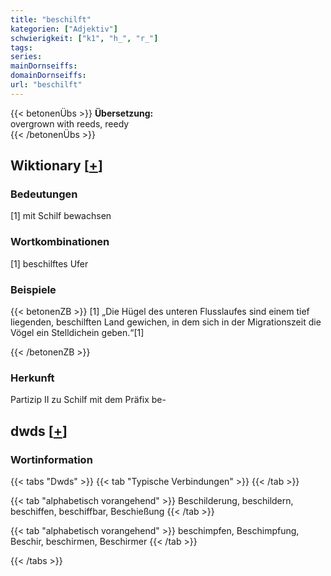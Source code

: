 ```yaml
---
title: "beschilft"
kategorien: ["Adjektiv"]
schwierigkeit: ["k1", "h_", "r_"]
tags:
series:
mainDornseiffs:
domainDornseiffs:
url: "beschilft"
---
```


{{< betonenÜbs >}}
**Übersetzung:**  
overgrown with reeds, reedy  
{{< /betonenÜbs >}}

## Wiktionary [[+](https://de.wiktionary.org/wiki/beschilft)]

### Bedeutungen
[1] mit Schilf bewachsen  

### Wortkombinationen
[1] beschilftes Ufer  

### Beispiele
{{< betonenZB >}}
[1] „Die Hügel des unteren Flusslaufes sind einem tief liegenden, beschilften Land gewichen, in dem sich in der Migrationszeit die Vögel ein Stelldichein geben.“[1]  

{{< /betonenZB >}}
### Herkunft
Partizip II zu Schilf mit dem Präfix be-  



## dwds [[+](https://www.dwds.de/wb/beschilft)]

### Wortinformation
{{< tabs "Dwds" >}}
{{< tab "Typische Verbindungen" >}}
{{< /tab >}}

{{< tab "alphabetisch vorangehend" >}}
Beschilderung, beschildern, beschiffen, beschiffbar, Beschießung
{{< /tab >}}

{{< tab "alphabetisch vorangehend" >}}
beschimpfen, Beschimpfung, Beschir, beschirmen, Beschirmer
{{< /tab >}}

{{< /tabs >}}

